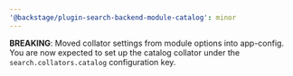 ```yaml
---
'@backstage/plugin-search-backend-module-catalog': minor
---
```


**BREAKING**: Moved collator settings from module options into app-config. You are now expected to set up the catalog collator under the `search.collators.catalog` configuration key.
